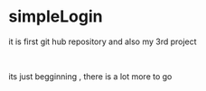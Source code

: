 # simpleLogin
<p>it is first git hub repository and also my 3rd project</p>
<br>
<p>its just begginning , there is a lot more to go</p>
